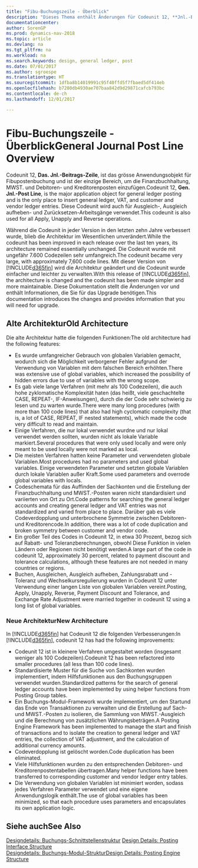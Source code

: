 ```yaml
---
title: "Fibu-Buchungszeile - Überblick"
description: "Dieses Thema enthält Änderungen für Codeunit 12, **Jnl.-Beitrags-Zeile**, welche das größte Anwendungsobjekt für Fibupostenbuchung ist und der einzige Bereich, um in der Fibuposten MWST und Debitoren- und Kreditorenposten einzufügen."
documentationcenter: 
author: SorenGP
ms.prod: dynamics-nav-2018
ms.topic: article
ms.devlang: na
ms.tgt_pltfrm: na
ms.workload: na
ms.search.keywords: design, general ledger, post
ms.date: 07/01/2017
ms.author: sgroespe
ms.translationtype: HT
ms.sourcegitcommit: 1dfba8b14019991c95f40ffd5f7fbaed5df414eb
ms.openlocfilehash: b7280db4930ae707baa842d9d29871cafcb793bc
ms.contentlocale: de-ch
ms.lasthandoff: 12/01/2017

---
```

# <a name="general-journal-post-line-overview"></a><span data-ttu-id="19585-103">Fibu-Buchungszeile - Überblick</span><span class="sxs-lookup"><span data-stu-id="19585-103">General Journal Post Line Overview</span></span>
<span data-ttu-id="19585-104">Codeunit 12, **Das. Jnl.-Beitrags-Zeile**, ist das grösse Anwendungsobjekt für Fibupostenbuchung und ist der einzige Bereich, um die Finanzbuchhaltung, MWST. und Debitoren- und Kreditorenposten einzufügen.</span><span class="sxs-lookup"><span data-stu-id="19585-104">Codeunit 12, **Gen. Jnl.-Post Line**, is the major application object for general ledger posting and is the only place to insert general ledger, VAT, and customer and vendor ledger entries.</span></span> <span data-ttu-id="19585-105">Diese Codeunit wird auch für Ausgleich-, Ausgleich aufheben- und Zurücksetzen-Arbeitsgänge verwendet.</span><span class="sxs-lookup"><span data-stu-id="19585-105">This codeunit is also used for all Apply, Unapply and Reverse operations.</span></span>  
  
<span data-ttu-id="19585-106">Während die Codeunit in jeder Version in den letzten zehn Jahre verbessert wurde, blieb die Architektur im Wesentlichen unverändert.</span><span class="sxs-lookup"><span data-stu-id="19585-106">While the codeunit has been improved in each release over the last ten years, its architecture remained essentially unchanged.</span></span> <span data-ttu-id="19585-107">Die Codeunit wurde mit ungefähr 7.600 Codezeilen sehr umfangreich.</span><span class="sxs-lookup"><span data-stu-id="19585-107">The codeunit became very large, with approximately 7,600 code lines.</span></span> <span data-ttu-id="19585-108">Mit dieser Version von [!INCLUDE[d365fin](includes/d365fin_md.md)] wird die Architektur geändert und die Codeunit wurde einfacher und leichter zu verwalten.</span><span class="sxs-lookup"><span data-stu-id="19585-108">With this release of [!INCLUDE[d365fin](includes/d365fin_md.md)], the architecture is changed and the codeunit has been made simpler and more maintainable.</span></span> <span data-ttu-id="19585-109">Diese Dokumentation stellt die Änderungen vor und enthält Informationen, die Sie für das Upgrade benötigen.</span><span class="sxs-lookup"><span data-stu-id="19585-109">This documentation introduces the changes and provides information that you will need for upgrade.</span></span>  
  
## <a name="old-architecture"></a><span data-ttu-id="19585-110">Alte Architektur</span><span class="sxs-lookup"><span data-stu-id="19585-110">Old Architecture</span></span>  
<span data-ttu-id="19585-111">Die alte Architektur hatte die folgenden Funktionen:</span><span class="sxs-lookup"><span data-stu-id="19585-111">The old architecture had the following features:</span></span>  
  
* <span data-ttu-id="19585-112">Es wurde umfangreicher Gebrauch von globalen Variablen gemacht, wodurch sich die Möglichkeit verborgener Fehler aufgrund der Verwendung von Variablen mit dem falschen Bereich erhöhten.</span><span class="sxs-lookup"><span data-stu-id="19585-112">There was extensive use of global variables, which increased the possibility of hidden errors due to use of variables with the wrong scope.</span></span>  
* <span data-ttu-id="19585-113">Es gab viele lange Verfahren (mit mehr als 100 Codezeilen), die auch hohe zyklomatische Komplexität haten (das heißt, viele geschachtelte CASE, REPEAT-, IF-Anweisungen), durch die der Code sehr schwierig zu lesen und zu warten wurde.</span><span class="sxs-lookup"><span data-stu-id="19585-113">There were many long procedures (with more than 100 code lines) that also had high cyclomatic complexity (that is, a lot of CASE, REPEAT, IF nested statements), which made the code very difficult to read and maintain.</span></span>  
* <span data-ttu-id="19585-114">Einige Verfahren, die nur lokal verwendet wurdne und nur lokal verwendet werden sollten, wurden nicht als lokale Variable markiert.</span><span class="sxs-lookup"><span data-stu-id="19585-114">Several procedures that were only used locally and were only meant to be used locally were not marked as local.</span></span>  
* <span data-ttu-id="19585-115">Die meisten Verfahren hatten keine Parameter und verwendeten globale Variablen.</span><span class="sxs-lookup"><span data-stu-id="19585-115">Most procedures had no parameters and used global variables.</span></span> <span data-ttu-id="19585-116">Einige verwendeten Parameter und setzten globale Variablen durch lokale Variablen außer Kraft.</span><span class="sxs-lookup"><span data-stu-id="19585-116">Some used parameters and overrode global variables with locals.</span></span>  
* <span data-ttu-id="19585-117">Codeschemata für das Auffinden der Sachkonten und die Erstellung der Finanzbuchhaltung und MWST.-Posten waren nicht standardisiert und variierten von Ort zu Ort.</span><span class="sxs-lookup"><span data-stu-id="19585-117">Code patterns for searching the general ledger accounts and creating general ledger and VAT entries was not standardized and varied from place to place.</span></span> <span data-ttu-id="19585-118">Darüber gab es viele Codeverdopplung und unterbrochene Symmetrie zwischen Debitoren- und Kreditorencode.</span><span class="sxs-lookup"><span data-stu-id="19585-118">In addition, there was a lot of code duplication and broken symmetry between customer and vendor code.</span></span>  
* <span data-ttu-id="19585-119">Ein großer Teil des Codes in Codeunit 12, in etwa 30 Prozent, bezog sich auf Rabatt- und Toleranzberechnungen, obwohl Diese Funktion in vielen Ländern oder Regionen nicht benötigt werden.</span><span class="sxs-lookup"><span data-stu-id="19585-119">A large part of the code in codeunit 12, approximately 30 percent, related to payment discount and tolerance calculations, although these features are not needed in many countries or regions.</span></span>  
* <span data-ttu-id="19585-120">Buchen, Ausgleichen, Ausgleich aufheben, Zahlungsrabatt und -Toleranz und Wechselkursregulierung wurden in Codeunit 12 unter Verwendung einer langen Liste von globalen Variablen vereint.</span><span class="sxs-lookup"><span data-stu-id="19585-120">Posting, Apply, Unapply, Reverse, Payment Discount and Tolerance, and Exchange Rate Adjustment were married together in codeunit 12 using a long list of global variables.</span></span>  
  
### <a name="new-architecture"></a><span data-ttu-id="19585-121">Neue Architektur</span><span class="sxs-lookup"><span data-stu-id="19585-121">New Architecture</span></span>  
<span data-ttu-id="19585-122">In [!INCLUDE[d365fin](includes/d365fin_md.md)] hat Codeunit 12 die folgenden Verbesserungen:</span><span class="sxs-lookup"><span data-stu-id="19585-122">In [!INCLUDE[d365fin](includes/d365fin_md.md)], codeunit 12 has had the following improvements:</span></span>  
  
* <span data-ttu-id="19585-123">Codeunit 12 ist in kleinere Verfahren umgestaltet worden (insgesamt weniger als 100 Codezeilen).</span><span class="sxs-lookup"><span data-stu-id="19585-123">Codeunit 12 has been refactored into smaller procedures (all less than 100 code lines).</span></span>  
* <span data-ttu-id="19585-124">Standardisierte Muster für die Suche von Sachkonten wurden implementiert, indem Hilfsfunktionen aus den Buchungsgruppen verwendet wurden.</span><span class="sxs-lookup"><span data-stu-id="19585-124">Standardized patterns for the search of general ledger accounts have been implemented by using helper functions from Posting Group tables.</span></span>  
* <span data-ttu-id="19585-125">Ein Buchungs-Modul-Framework wurde implementiert, um den Startund das Ende von Transaktionen zu verwalten und die Erstellung auf Sach- und MWST.-Posten zu isolieren, die Sammlung von MWST.-Ausgleich und die Berechnung von zusätzlichen Währungsbeträgen.</span><span class="sxs-lookup"><span data-stu-id="19585-125">A Posting Engine Framework has been implemented to manage the start and finish of transactions and to isolate the creation to general ledger and VAT entries, the collection of VAT adjustment, and the calculation of additional currency amounts.</span></span>  
* <span data-ttu-id="19585-126">Codeverdopplung ist gelöscht worden.</span><span class="sxs-lookup"><span data-stu-id="19585-126">Code duplication has been eliminated.</span></span>  
* <span data-ttu-id="19585-127">Viele Hilfsfunktionen wurden zu den entsprechenden Debitoren- und Kreditorenpostentabellen übertragen.</span><span class="sxs-lookup"><span data-stu-id="19585-127">Many helper functions have been transferred to corresponding customer and vendor ledger entry tables.</span></span>  
* <span data-ttu-id="19585-128">Die Verwendung von globalen Variablen ist minimiert worden, sodass jedes Verfahren Parameter verwendet und eine eigene Anwendungslogik enthält.</span><span class="sxs-lookup"><span data-stu-id="19585-128">The use of global variables has been minimized, so that each procedure uses parameters and encapsulates its own application logic.</span></span>  
  
## <a name="see-also"></a><span data-ttu-id="19585-129">Siehe auch</span><span class="sxs-lookup"><span data-stu-id="19585-129">See Also</span></span>  
<span data-ttu-id="19585-130">[Designdetails: Buchungs-Schnittstellenstruktur](design-details-posting-interface-structure.md) </span><span class="sxs-lookup"><span data-stu-id="19585-130">[Design Details: Posting Interface Structure](design-details-posting-interface-structure.md) </span></span>  
[<span data-ttu-id="19585-131">Designdetails: Buchungs-Modul-Struktur</span><span class="sxs-lookup"><span data-stu-id="19585-131">Design Details: Posting Engine Structure</span></span>](design-details-posting-engine-structure.md)

